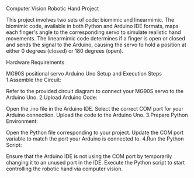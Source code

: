 Computer Vision Robotic Hand Project

This project involves two sets of code: biomimic and linearmimic. The biomimic code, available in both Python and Arduino IDE formats, maps each finger's angle to the corresponding servo to simulate realistic hand movements. The linearmimic code determines if a finger is open or closed and sends the signal to the Arduino, causing the servo to hold a position at either 0 degrees (closed) or 180 degrees (open).


Hardware Requirements

MG90S positional servo
Arduino Uno
Setup and Execution Steps
1.Assemble the Circuit:

Refer to the provided circuit diagram to connect your MG90S servo to the Arduino Uno.
2.Upload Arduino Code:

Open the .ino file in the Arduino IDE.
Select the correct COM port for your Arduino connection.
Upload the code to the Arduino Uno.
3.Prepare Python Environment:

Open the Python file corresponding to your project.
Update the COM port variable to match the port your Arduino is connected to.
4.Run the Python Script:

Ensure that the Arduino IDE is not using the COM port by temporarily changing it to an unused port in the IDE.
Execute the Python script to start controlling the robotic hand via computer vision.
